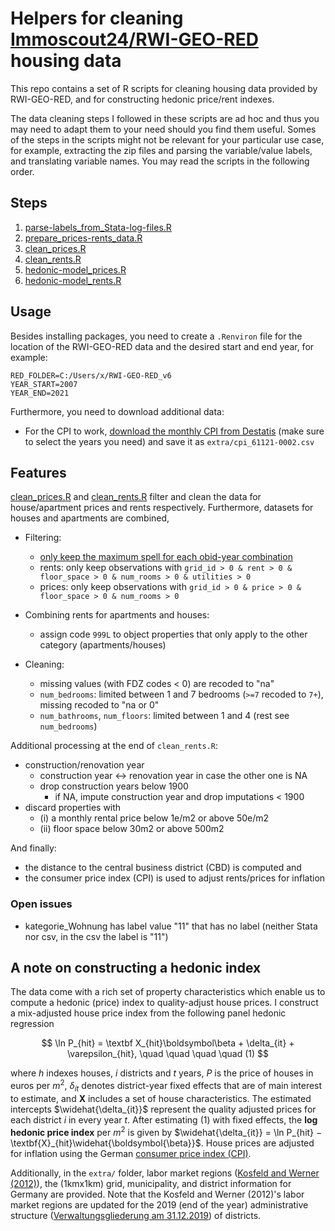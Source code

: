 # Helpers for cleaning <a href="https://www.rwi-essen.de/en/research-advice/further/research-data-center-ruhr-fdz/data-sets/rwi-geo-red/x-real-estate-data-and-price-indices">Immoscout24/RWI-GEO-RED</a> housing data
This repo contains a set of R scripts for cleaning housing data provided by RWI-GEO-RED, and for constructing hedonic price/rent indexes. 

The data cleaning steps I followed in these scripts are ad hoc and thus you may need to adapt them to your need should you find them useful. 
Somes of the steps in the scripts might not be relevant for your particular use case, for example, extracting the zip files and parsing the variable/value labels, and translating variable names. You may read the scripts in the following order. 
## Steps
1. [parse-labels_from_Stata-log-files.R](https://github.com/eyayaw/cleaning-RWI-GEO-RED/blob/main/parse-labels_from_Stata-log-files.R)
2. [prepare_prices-rents_data.R](https://github.com/eyayaw/cleaning-RWI-GEO-RED/blob/main/prepare_prices-rents_data.R)
3. [clean_prices.R](https://github.com/eyayaw/cleaning-RWI-GEO-RED/blob/main/clean_prices.R)
4. [clean_rents.R](https://github.com/eyayaw/cleaning-RWI-GEO-RED/blob/main/clean_rents.R)
5. [hedonic-model_prices.R](https://github.com/eyayaw/cleaning-RWI-GEO-RED/blob/main/hedonic-model_prices.R)
6. [hedonic-model_rents.R](https://github.com/eyayaw/cleaning-RWI-GEO-RED/blob/main/hedonic-model_rents.R)

## Usage

Besides installing packages, you need to create a `.Renviron` file for the location of the RWI-GEO-RED data and the desired start and end year, for example:

```
RED_FOLDER=C:/Users/x/RWI-GEO-RED_v6
YEAR_START=2007
YEAR_END=2021
```

Furthermore, you need to download additional data:

- For the CPI to work, [download the monthly CPI from Destatis](https://www-genesis.destatis.de/genesis/online?sequenz=statistikTabellen&selectionname=61121&language=en#abreadcrumb) (make sure to select the years you need) and save it as `extra/cpi_61121-0002.csv`

## Features

[clean_prices.R](https://github.com/eyayaw/cleaning-RWI-GEO-RED/blob/main/clean_prices.R) and [clean_rents.R](https://github.com/eyayaw/cleaning-RWI-GEO-RED/blob/main/clean_rents.R) filter and clean the data for house/apartment prices and rents respectively. Furthermore, datasets for houses and apartments are combined, 

- Filtering:
  - [only keep the maximum spell for each obid-year combination](https://github.com/eyayaw/cleaning-RWI-GEO-RED/blob/main/clean_rents.R#L15)
  - rents: only keep observations with `grid_id > 0 & rent > 0 & floor_space > 0 & num_rooms > 0 & utilities > 0`
  - prices: only keep observations with `grid_id > 0 & price > 0 & floor_space > 0 & num_rooms > 0` 

- Combining rents for apartments and houses:
  - assign code `999L` to object properties that only apply to the other category (apartments/houses)

- Cleaning:
  - missing values (with FDZ codes < 0) are recoded to "na"
  - `num_bedrooms`: limited between 1 and 7 bedrooms (`>=7` recoded to `7+`), missing recoded to "na or 0"
  - `num_bathrooms`, `num_floors`: limited between 1 and 4 (rest see `num_bedrooms`)

Additional processing at the end of `clean_rents.R`:

- construction/renovation year
  - construction year <-> renovation year in case the other one is NA
  - drop construction years below 1900
    - if NA, impute construction year and drop imputations < 1900
- discard properties with
  - (i) a monthly rental price below 1e/m2 or above 50e/m2
  - (ii) floor space below 30m2 or above 500m2
  
And finally:

- the distance to the central business district (CBD) is computed and
- the consumer price index (CPI) is used to adjust rents/prices for inflation

### Open issues

- kategorie_Wohnung has label value "11" that has no label (neither Stata nor csv, in the csv the label is "11")

## A note on constructing a hedonic index

The data come with a rich set of property characteristics which enable us to compute a hedonic (price) index to quality-adjust house prices. I construct a mix-adjusted house price index from the following panel hedonic regression

$$
\ln P_{hit} = \textbf X_{hit}\boldsymbol\beta + \delta_{it} + \varepsilon_{hit}, \quad \quad \quad \quad (1)
$$

where $h$ indexes houses, $i$ districts and $t$ years, $P$ is the price of houses in euros per $m^2$, $\delta_{it}$ denotes district-year fixed effects that are of main interest to estimate, and $\textbf{X}$ includes a set of house characteristics. The estimated intercepts $\widehat{\delta_{it}}$ represent the quality adjusted prices for each district $i$ in every year $t$. After estimating (1) with fixed effects, the **log hedonic price index** per $m^2$ is given by $\widehat{\delta_{it}} = \ln P_{hit} − \textbf{X}_{hit}\widehat{\boldsymbol{\beta}}$. House prices are adjusted for inflation using the German [consumer price index (CPI)](https://www-genesis.destatis.de/genesis/online?sequenz=statistikTabellen&selectionname=61121&language=en#abreadcrumb).

Additionally, in the `extra/` folder, labor market regions ([Kosfeld and Werner (2012)](https://link.springer.com/article/10.1007/s13147-011-0137-8 "German Labour Markets—New Delineation after the Reforms of German District Boundaries 2007–2011")), the (1kmx1km) grid, municipality, and district information for Germany are provided. Note that the Kosfeld and Werner (2012)'s labor market regions are updated for the 2019 (end of the year) administrative structure ([Verwaltungsgliederung am 31.12.2019](https://www.destatis.de/DE/Themen/Laender-Regionen/Regionales/Gemeindeverzeichnis/Administrativ/Archiv/Verwaltungsgliederung/31122019_Jahr.html)) of districts.
